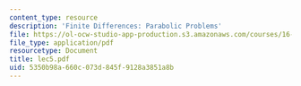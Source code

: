 ```yaml
---
content_type: resource
description: 'Finite Differences: Parabolic Problems'
file: https://ol-ocw-studio-app-production.s3.amazonaws.com/courses/16-920j-numerical-methods-for-partial-differential-equations-sma-5212-spring-2003/5350b98a660c073d845f9128a3851a8b_lec5.pdf
file_type: application/pdf
resourcetype: Document
title: lec5.pdf
uid: 5350b98a-660c-073d-845f-9128a3851a8b
---
```

